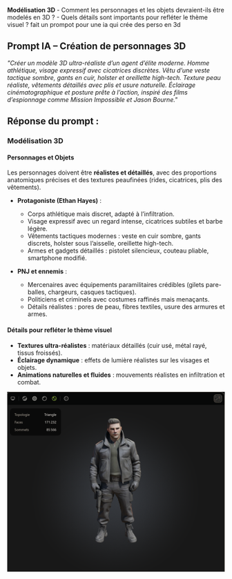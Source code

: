 



**Modélisation 3D**      - Comment les personnages et les objets devraient-ils être modelés en 3D ?      - Quels détails sont importants pour refléter le thème visuel ?  fait un prompot pour une ia qui crée des perso en 3d

## **Prompt IA – Création de personnages 3D**  
 
*"Créer un modèle 3D ultra-réaliste d’un agent d’élite moderne. Homme athlétique, visage expressif avec cicatrices discrètes. Vêtu d’une veste tactique sombre, gants en cuir, holster et oreillette high-tech. Texture peau réaliste, vêtements détaillés avec plis et usure naturelle. Éclairage cinématographique et posture prête à l’action, inspiré des films d’espionnage comme Mission Impossible et Jason Bourne."*

## Réponse du prompt :

### **Modélisation 3D**  
 
#### **Personnages et Objets**  
Les personnages doivent être **réalistes et détaillés**, avec des proportions anatomiques précises et des textures peaufinées (rides, cicatrices, plis des vêtements).  
 
- **Protagoniste (Ethan Hayes)** :  
  - Corps athlétique mais discret, adapté à l’infiltration.  
  - Visage expressif avec un regard intense, cicatrices subtiles et barbe légère.  
  - Vêtements tactiques modernes : veste en cuir sombre, gants discrets, holster sous l’aisselle, oreillette high-tech.  
  - Armes et gadgets détaillés : pistolet silencieux, couteau pliable, smartphone modifié.  
 
- **PNJ et ennemis** :  
  - Mercenaires avec équipements paramilitaires crédibles (gilets pare-balles, chargeurs, casques tactiques).  
  - Politiciens et criminels avec costumes raffinés mais menaçants.  
  - Détails réalistes : pores de peau, fibres textiles, usure des armures et armes.  
 
#### **Détails pour refléter le thème visuel**  
- **Textures ultra-réalistes** : matériaux détaillés (cuir usé, métal rayé, tissus froissés).  
- **Éclairage dynamique** : effets de lumière réalistes sur les visages et objets.  
- **Animations naturelles et fluides** : mouvements réalistes en infiltration et combat.  
 
![Logo](image.png)
 



